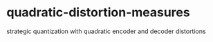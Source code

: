 # quadratic-distortion-measures
strategic quantization with quadratic encoder and decoder distortions
